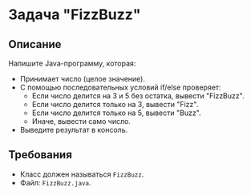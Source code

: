 # Задача "FizzBuzz"

## Описание

Напишите Java-программу, которая:

- Принимает число (целое значение).
- С помощью последовательных условий if/else проверяет:
    - Если число делится на 3 и 5 без остатка, вывести "FizzBuzz".
    - Если число делится только на 3, вывести "Fizz".
    - Если число делится только на 5, вывести "Buzz".
    - Иначе, вывести само число.
- Выведите результат в консоль.

## Требования

- Класс должен называться `FizzBuzz`.
- Файл: `FizzBuzz.java`.
